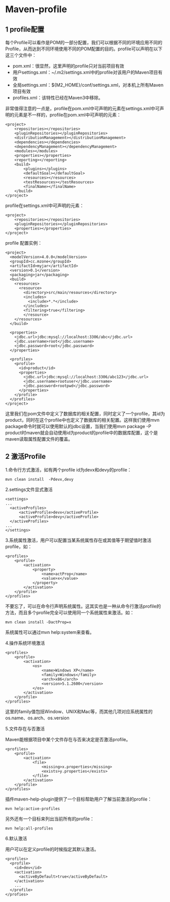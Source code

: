 ﻿# Maven-profile

## 1 profile配置

每个Profile可以看作是POM的一部分配置，我们可以根据不同的环境应用不同的Profile，从而达到不同环境使用不同的POM配置的目的。profile可以声明在以下这三个文件中：

* pom.xml：很显然，这里声明的profile只对当前项目有效
* 用户settings.xml：~/.m2/settings.xml中的profile对该用户的Maven项目有效
* 全局settings.xml：${M2_HOME}/conf/settings.xml，对本机上所有Maven项目有效
* profiles.xml：该特性已经在Maven3中移除。

非常值得注意的一点是，profile在pom.xml中可声明的元素在settings.xml中可声明的元素是不一样的，profile在pom.xml中可声明的元素：

```
<project>
    <repositories></repositories>
    <pluginRepositories></pluginRepositories>
    <distributionManagement></distributionManagement>
    <dependencies></dependencies>
    <dependencyManagement></dependencyManagement>
    <modules></modules>
    <properties></properties>
    <reporting></reporting>
    <build>
        <plugins></plugins>
        <defaultGoal></defaultGoal>
        <resources></resources>
        <testResources></testResources>
        <finalName></finalName>
    </build>
</project>
```

profile在settings.xml中可声明的元素：

```
<project>
    <repositories></repositories>
    <pluginRepositories></pluginRepositories>
    <properties></properties>
</project>
```

profile 配置实例：

```
<project>
  <modelVersion>4.0.0</modelVersion>
  <groupId>cc.mzone</groupId>
  <artifactId>myjar</artifactId>
  <version>0.1</version>
  <packaging>jar</packaging>
  <build>
    <resources>
      <resource>
        <directory>src/main/resources</directory>
        <includes>
          <include>*.*</include>
        </includes>
        <filtering>true</filtering>
        </resource>
    </resources>
  </build>

  <properties>
    <jdbc.url>jdbc:mysql://localhost:3306/abc</jdbc.url>
    <jdbc.username>root</jdbc.username>
    <jdbc.password>root</jdbc.password>
  </properties>

  <profiles>
    <profile>
      <id>product</id>
      <properties>
        <jdbc.url>jdbc:mysql://localhost:3306/abc123</jdbc.url>
        <jdbc.username>rootuser</jdbc.username>
        <jdbc.password>rootpwd</jdbc.password>
      </properties>
    </profile>
  </profiles>
</project>
```

这里我们在pom文件中定义了数据库的相关配置，同时定义了一个profile，其id为product，同时在这个profile中也定义了数据库的相关配置。这样我们使用mvn package命令时就可以使用默认的jdbc设置，当我们使用mvn package -P product时maven就会自动使用id为product的profile中的数据库配置，这个是maven读取属性配置文件的覆盖。

## 2 激活Profile

1.命令行方式激活，如有两个profile id为devx和devy的profile：

```
mvn clean install  -Pdevx,devy
```

2.settings文件显式激活

```
<settings>
...
  <activeProfiles>
      <activeProfile>devx</activeProfile>
      <activeProfile>devy</activeProfile>
  </activeProfiles>
...
</settings>
```

3.系统属性激活，用户可以配置当某系统属性存在或其值等于期望值时激活profile，如：

```
<profiles>
    <profile>
        <activation>
            <property>
                <name>actProp</name>
                <value>x</value>
            </property>
        </activation>
    </profile>
</profiles>
```

不要忘了，可以在命令行声明系统属性。这其实也是一种从命令行激活profile的方法，而且多个profile完全可以使用同一个系统属性来激活。如：

```
mvn clean install -DactProp=x
```

系统属性可以通过mvn help:system来查看。

4.操作系统环境激活

```
<profiles>
    <profile>
        <activation>
            <os>
                <name>Windows XP</name>
                <family>Windows</family>
                <arch>x86</arch>
                <version>5.1.2600</version>
            </os>
        </activation>
    </profile>
</profiles>
```

这里的family值包括Window、UNIX和Mac等，而其他几项对应系统属性的os.name、os.arch、os.version

5.文件存在与否激活

Maven能根据项目中某个文件存在与否来决定是否激活profile。

```
<profiles>
    <profile>
        <activation>
            <file>
                <missing>x.properties</missing>
                <exists>y.properties</exists>
            </file>
        </activation>
    </profile>
</profiles>
```

插件maven-help-plugin提供了一个目标帮助用户了解当前激活的profile：

```
mvn help:active-profiles
```

另外还有一个目标来列出当前所有的profile：

```
mvn help:all-profiles
```

6.默认激活

用户可以在定义profile的时候指定其默认激活。

```
<profiles>
  <profile>
    <id>dev</id>
    <activation>
      <activeByDefault>true</activeByDefault>
    </activation>
    ...
  </profile>
</profies>
```

